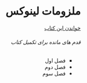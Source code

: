 <div dir="rtl"><h1>ملزومات لینوکس</h1></div>
<div dir="rtl"><a href="https://malijani.github.io/linux-essentials">خواندن این کتاب</a></div>

<div dir="rtl">
<h6>قدم های مانده برای تکمیل کتاب</h6>
<ul>
<li style="list-style-type: square;">فصل اول</li>
<li>فصل دوم</li>
<li>فصل سوم</li>
</ul>

<div>

